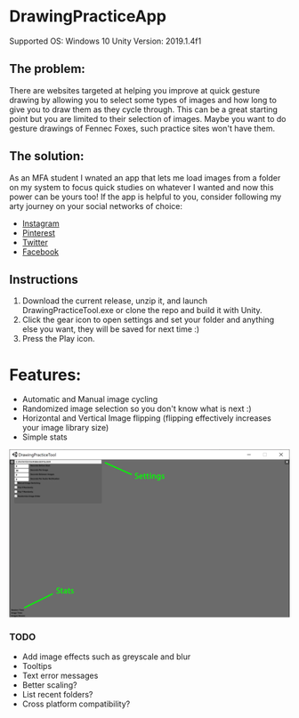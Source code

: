 # DrawingPracticeApp
Supported OS: Windows 10
Unity Version: 2019.1.4f1

## The problem:
There are websites targeted at helping you improve at quick gesture drawing by allowing you to select some types of images and how long to give you to draw them as they cycle through. This can be a great starting point but you are limited to their selection of images. Maybe you want to do gesture drawings of Fennec Foxes, such practice sites won't have them.

## The solution:
As an MFA student I wnated an app that lets me load images from a folder on my system to focus quick studies on whatever I wanted and now this power can be yours too! If the app is helpful to you, consider following my arty journey on your social networks of choice:
* [Instagram](https://www.instagram.com/ProMorearty)
* [Pinterest](https://www.pinterest.com/ProMorearty/my-arty-journey/)
* [Twitter](https://www.twitter.com/ProMorearty)
* [Facebook](https://www.facebook.com/ProMorearty)

## Instructions
1) Download the current release, unzip it, and launch DrawingPracticeTool.exe or clone the repo and build it with Unity.
2) Click the gear icon to open settings and set your folder and anything else you want, they will be saved for next time :)
3) Press the Play icon.

# Features:
- Automatic and Manual image cycling
- Randomized image selection so you don't know what is next :)
- Horizontal and Vertical Image flipping (flipping effectively increases your image library size)
- Simple stats

![alt text](Settings.png "Settings")

### TODO
* Add image effects such as greyscale and blur
* Tooltips
* Text error messages
* Better scaling?
* List recent folders?
* Cross platform compatibility?
